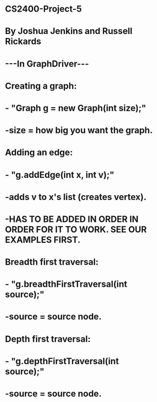 # CS2400-Project-5
# By Joshua Jenkins and Russell Rickards
#
# ---In GraphDriver---
#
# Creating a graph:
# - "Graph g = new Graph(int size);"
#   -size = how big you want the graph.
#
# Adding an edge:
# - "g.addEdge(int x, int v);"
#   -adds v to x's list (creates vertex).
#   -HAS TO BE ADDED IN ORDER IN ORDER FOR IT TO WORK. SEE OUR EXAMPLES FIRST.
#
# Breadth first traversal:
# - "g.breadthFirstTraversal(int source);"
#   -source = source node.
#
# Depth first traversal:
# - "g.depthFirstTraversal(int source);" 
#   -source = source node.